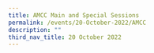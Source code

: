 ```yaml
---
title: AMCC Main and Special Sessions
permalink: /events/20-October-2022/AMCC
description: ""
third_nav_title: 20 October 2022
---
```

